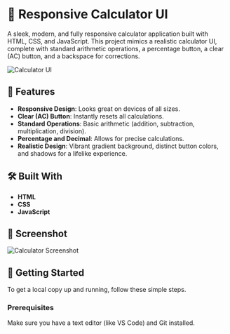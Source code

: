 # 🧮 Responsive Calculator UI

A sleek, modern, and fully responsive calculator application built with HTML, CSS, and JavaScript. This project mimics a realistic calculator UI, complete with standard arithmetic operations, a percentage button, a clear (AC) button, and a backspace for corrections.

![Calculator UI](./calculator.PNG)

## 🌟 Features

- **Responsive Design**: Looks great on devices of all sizes.
- **Clear (AC) Button**: Instantly resets all calculations.
- **Standard Operations**: Basic arithmetic (addition, subtraction, multiplication, division).
- **Percentage and Decimal**: Allows for precise calculations.
- **Realistic Design**: Vibrant gradient background, distinct button colors, and shadows for a lifelike experience.

## 🛠️ Built With

- **HTML**
- **CSS**
- **JavaScript**

## 📸 Screenshot

![Calculator Screenshot](src="https://i.ibb.co/frGN122/calculator.png")

## 🚀 Getting Started

To get a local copy up and running, follow these simple steps.

### Prerequisites

Make sure you have a text editor (like VS Code) and Git installed.


